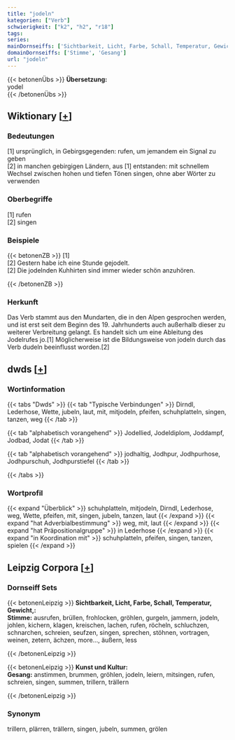 ```yaml
---
title: "jodeln"
kategorien: ["Verb"]
schwierigkeit: ["k2", "h2", "r18"]
tags:
series:
mainDornseiffs: ['Sichtbarkeit, Licht, Farbe, Schall, Temperatur, Gewicht,', 'Kunst und Kultur']
domainDornseiffs: ['Stimme', 'Gesang']
url: "jodeln"
---
```


{{< betonenÜbs >}}
**Übersetzung:**  
yodel  
{{< /betonenÜbs >}}

## Wiktionary [[+](https://de.wiktionary.org/wiki/jodeln)]

### Bedeutungen
[1] ursprünglich, in Gebirgsgegenden: rufen, um jemandem ein Signal zu geben  
[2] in manchen gebirgigen Ländern, aus [1] entstanden: mit schnellem Wechsel zwischen hohen und tiefen Tönen singen, ohne aber Wörter zu verwenden  

### Oberbegriffe
[1] rufen  
[2] singen  

### Beispiele
{{< betonenZB >}}
[1]  
[2] Gestern habe ich eine Stunde gejodelt.  
[2] Die jodelnden Kuhhirten sind immer wieder schön anzuhören.  

{{< /betonenZB >}}
### Herkunft
Das Verb stammt aus den Mundarten, die in den Alpen gesprochen werden, und ist erst seit dem Beginn des 19. Jahrhunderts auch außerhalb dieser zu weiterer Verbreitung gelangt. Es handelt sich um eine Ableitung des Jodelrufes jo.[1] Möglicherweise ist die Bildungsweise von jodeln durch das Verb dudeln beeinflusst worden.[2]  



## dwds [[+](https://www.dwds.de/wb/jodeln)]

### Wortinformation
{{< tabs "Dwds" >}}
{{< tab "Typische Verbindungen" >}}
Dirndl, Lederhose, Wette, jubeln, laut, mit, mitjodeln, pfeifen, schuhplatteln, singen, tanzen, weg
{{< /tab >}}

{{< tab "alphabetisch vorangehend" >}}
Jodellied, Jodeldiplom, Joddampf, Jodbad, Jodat
{{< /tab >}}

{{< tab "alphabetisch vorangehend" >}}
jodhaltig, Jodhpur, Jodhpurhose, Jodhpurschuh, Jodhpurstiefel
{{< /tab >}}

{{< /tabs >}}

### Wortprofil
{{< expand "Überblick" >}} schuhplatteln, mitjodeln, Dirndl, Lederhose, weg, Wette, pfeifen, mit, singen, jubeln, tanzen, laut {{< /expand >}}
{{< expand "hat Adverbialbestimmung" >}} weg, mit, laut {{< /expand >}}
{{< expand "hat Präpositionalgruppe" >}} in Lederhose {{< /expand >}}
{{< expand "in Koordination mit" >}} schuhplatteln, pfeifen, singen, tanzen, spielen {{< /expand >}}

## Leipzig Corpora [[+](https://corpora.uni-leipzig.de/en/res?word=jodeln&corpusId=deu_newscrawl-public_2018)]

### Dornseiff Sets
{{< betonenLeipzig >}}
**Sichtbarkeit, Licht, Farbe, Schall, Temperatur, Gewicht,:**  
**Stimme:** ausrufen, brüllen, frohlocken, gröhlen, gurgeln, jammern, jodeln, johlen, kichern, klagen, kreischen, lachen, rufen, röcheln, schluchzen, schnarchen, schreien, seufzen, singen, sprechen, stöhnen, vortragen, weinen, zetern, ächzen, more..., äußern, less  

{{< /betonenLeipzig >}}


{{< betonenLeipzig >}}
**Kunst und Kultur:**  
**Gesang:** anstimmen, brummen, gröhlen, jodeln, leiern, mitsingen, rufen, schreien, singen, summen, trillern, trällern  

{{< /betonenLeipzig >}}

### Synonym
trillern, plärren, trällern, singen, jubeln, summen, grölen

